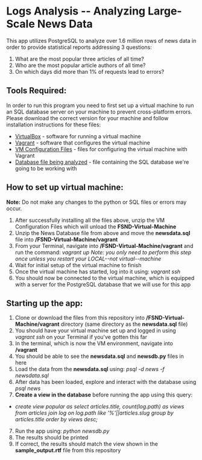# Logs Analysis -- Analyzing Large-Scale News Data

This app utilizes PostgreSQL to analyze over 1.6 million rows of news data in order to
provide statistical reports addressing 3 questions:

1. What are the most popular three articles of all time?
2. Who are the most popular article authors of all time?
3. On which days did more than 1% of requests lead to errors?

## Tools Required:

In order to run this program you need to first set up a virtual machine to run an SQL database server on your machine to prevent cross-platform errors. Please download the correct version for your machine and follow installation instructions
for these files:

* [VirtualBox](https://www.virtualbox.org/wiki/Downloads) - software for running a virtual machine
* [Vagrant](https://www.vagrantup.com/downloads.html) - software that configures the virtual machine
* [VM Configuration Files](https://d17h27t6h515a5.cloudfront.net/topher/2017/May/59125904_fsnd-virtual-machine/fsnd-virtual-machine.zip) - files for configuring the virtual machine with Vagrant
* [Database file being analyzed](https://d17h27t6h515a5.cloudfront.net/topher/2016/August/57b5f748_newsdata/newsdata.zip) - file containing the SQL database we're going to be working with

## How to set up virtual machine:

**Note:** Do not make any changes to the python or SQL files or errors may occur.

1. After successfully installing all the files above, unzip the VM Configuration Files which will unload
the **FSND-Virtual-Machine**
2. Unzip the News Database file from above and move the **newsdata.sql** file into **/FSND-Virtual-Machine/vagrant**
3. From your Terminal, navigate into **/FSND-Virtual-Machine/vagrant** and run the command: *vagrant up*
  *Note: you only need to perform this step once unless you restart your LOCAL--not virtual--machine*
4. Wait for initial setup of the virtual machine to finish
5. Once the virtual machine has started, log into it using: *vagrant ssh*
6. You should now be connected to the virtual machine, which is equipped with a server for the PostgreSQL database that we will use for this app

## Starting up the app:
1. Clone or download the files from this repository into **/FSND-Virtual-Machine/vagrant** directory  (same directory as the **newsdata.sql** file)
2. You should have your virtual machine set up and logged in using *vagrant ssh* on your Terminal if you've gotten this far
3. In the terminal, which is now the VM environment, navigate into **/vagrant**
4. You should be able to see the **newsdata.sql** and **newsdb.py** files in here
5. Load the data from the **newsdata.sql** using: *psql -d news -f newsdata.sql*
6. After data has been loaded, explore and interact with the database using *psql news*
6. **Create a view in the database** before running the app using this query:
  - *create view popular as select articles.title,
  count(log.path) as views from articles join log
  on log.path like '%'||articles.slug group by
  articles.title order by views desc;*
7. Run the app using: *python newsdb.py*
8. The results should be printed
9. If correct, the results should match the view shown in the **sample_output.rtf** file from this repository
